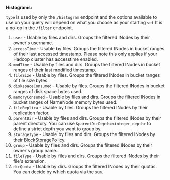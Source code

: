 **Histograms:**

`type` is used by only the `/histogram` endpoint and the options available to use on your query will depend on what you choose as your starting `set`
It is a no-op in the `/filter` endpoint.

1. `user` - Usable by files and dirs. Groups the filtered INodes by their owner's username.
2. `accessTime` - Usable by files. Groups the filtered INodes in bucket ranges of their last accessed timestamp. Please note this only applies if your Hadoop cluster has accesstime enabled.
3. `modTime` - Usable by files and dirs. Groups the filtered INodes in bucket ranges of their last modified timestamp.
4. `fileSize` - Usable by files. Groups the filtered INodes in bucket ranges of file size bytes.
5. `diskspaceConsumed` - Usable by files. Groups the filtered INodes in bucket ranges of disk space bytes used.
6. `memoryConsumed` - Usable by files and dirs. Groups the filtered INodes in bucket ranges of NameNode memory bytes used.
7. `fileReplica` - Usable by files. Groups the filtered INodes by their replication factor.
8. `parentDir` - Usable by files and dirs. Groups the filtered INodes by their parent directory. You can use `&parentDirDepth=<integer_depth>` to define a strict depth you want to group by.
9. `storageType` - Usable by files and dirs. Groups the filtered INodes by their [BlockStoragePolicy](https://hadoop.apache.org/docs/stable/hadoop-project-dist/hadoop-hdfs/ArchivalStorage.html#Storage_Types_and_Storage_Policies).
10. `group` - Usable by files and dirs. Groups the filtered INodes by their owner's group name.
11. `fileType` - Usable by files and dirs. Groups the filtered INodes by their file's extension.
12. `dirQuota` - Usable by dirs. Groups the filtered INodes by their quotas. You can decide by which quota via the `sum`.